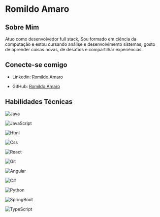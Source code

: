 # Romildo Amaro

## Sobre Mim
Atuo como desenvolvedor full stack, Sou formado em ciência da computação e estou cursando análise e desenvolvimento sistemas, gosto de aprender coisas novas, de desafios e compartilhar experiências. 



## Conecte-se comigo
- Linkedin: [Romildo Amaro](https://www.linkedin.com/in/romildo-a-3823b8140/)


- GitHub: [Romildo Amaro](https://github.com/romildoamaro)



## Habilidades Técnicas
![Java](https://img.shields.io/badge/Java-blue?style=for-the-badge&logo=java&logoColor=white) 

![JavaScript](https://img.shields.io/badge/JavaScript-blue?style=for-the-badge&logo=javascript&logoColor=white)

![Html](https://img.shields.io/badge/Html-blue?style=for-the-badge&logo=html5&logoColor=white)

![Css](https://img.shields.io/badge/Css-blue?style=for-the-badge&logo=css3&logoColor=white) 

![React](https://img.shields.io/badge/React-blue?style=for-the-badge&logo=react&logoColor=white)

![Git](https://img.shields.io/badge/Git-blue?style=for-the-badge&logo=git&logoColor=white)

![Angular](https://img.shields.io/badge/Angular-blue?style=for-the-badge&logo=angular&logoColor=white)

![C#](https://img.shields.io/badge/Csharp-blue?style=for-the-badge&logo=C#&logoColor=white)

![Python](https://img.shields.io/badge/Python-blue?style=for-the-badge&logo=python&logoColor=white)

![SpringBoot](https://img.shields.io/badge/SpringBoot-blue?style=for-the-badge&logo=spring&logoColor=white)

![TypeScript](https://img.shields.io/badge/TypeScript-blue?style=for-the-badge&logo=typescript&logoColor=white)
